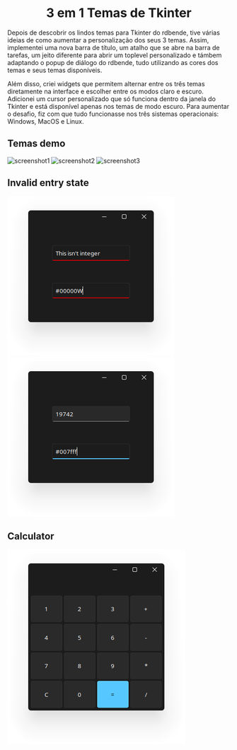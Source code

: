 <h1 align="center">3 em 1 Temas de Tkinter</h1>

Depois de descobrir os lindos temas para Tkinter do rdbende, tive várias ideias de como aumentar a personalização dos seus 3 temas.
Assim, implementei uma nova barra de título, um atalho que se abre na barra de tarefas, um jeito diferente para abrir um toplevel personalizado e támbem adaptando o popup de diálogo do rdbende, tudo utilizando as cores dos temas e seus temas disponíveis.

Além disso, criei widgets que permitem alternar entre os três temas diretamente na interface e escolher entre os modos claro e escuro.
Adicionei um cursor personalizado que só funciona dentro da janela do Tkinter e está disponível apenas nos temas de modo escuro.
Para aumentar o desafio, fiz com que tudo funcionasse nos três sistemas operacionais: Windows, MacOS e Linux.

## Temas demo
![screenshot1](https://github.com/rafa-nunes18/3-in-1-Tkinter-Themes/imagens/amostras/Temas%20demo/azure.png)
![screenshot2](https://github.com/rafa-nunes18/3-in-1-Tkinter-Themes/imagens/amostras/Temas%20demo/forest.png)
![screenshot3](https://github.com/rafa-nunes18/3-in-1-Tkinter-Themes/imagens/amostras/Temas%20demo/sun-valley.png)


## Invalid entry state
![invalid entry](https://github.com/rdbende/Sun-Valley-ttk-examples/blob/master/Invalid%20entry/Screenshot_invalid.png)
![valid entry](https://github.com/rdbende/Sun-Valley-ttk-examples/blob/master/Invalid%20entry/Screenshot_valid.png)


## Calculator
![calculator](https://github.com/rdbende/Sun-Valley-ttk-examples/blob/master/Calculator/Screenshot.png)
